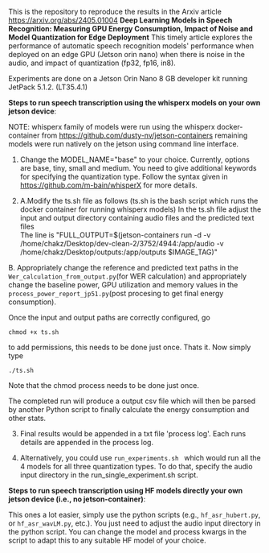 This is the repository to reproduce the results in the Arxiv article 
https://arxiv.org/abs/2405.01004
**Deep Learning Models in Speech Recognition: Measuring GPU Energy Consumption, Impact of Noise and Model Quantization for Edge Deployment**
This timely article explores the performance of automatic speech recognition models' performance when deployed on an edge GPU (Jetson orin nano) 
when there is noise in the audio, and impact of quantization (fp32, fp16, in8). 

Experiments are done on a Jetson Orin Nano 8 GB developer kit running JetPack 5.1.2. (LT35.4.1) 

**Steps to run speech transcription using the whisperx models on your own jetson device**: 

NOTE: whisperx family of models were run using the whisperx docker-container from https://github.com/dusty-nv/jetson-containers
remaining models were run natively on the jetson using command line interface. 

1. Change the MODEL_NAME="base" to your choice. Currently, options are base, tiny, small and medium. You need to give additional keywords
for specifying the quantization type. Follow the syntax given in https://github.com/m-bain/whisperX for more details.
   
2. A.Modify the ts.sh file as follows (ts.sh is the bash script which runs the docker container for running whisperx models)
In the ts.sh file adjust the input and output directory containing audio files and the predicted text files  
The line is "FULL_OUTPUT=$(jetson-containers run -d -v /home/chakz/Desktop/dev-clean-2/3752/4944:/app/audio -v /home/chakz/Desktop/outputs:/app/outputs $IMAGE_TAG)"

B. Appropriately change the reference and predicted text paths in the ```Wer_calculation_from_output.py```(for WER calculation) and appropriately change the baseline power, GPU utilization and memory values in the ```process_power_report_jp51.py```(post procesing to get final energy consumption). 

Once the input and output paths are correctly configured,  go
```
chmod +x ts.sh
```
to add permissions, this needs to be done just once. Thats it. Now simply type 
```
./ts.sh
```
Note that the chmod process needs to be done just once.

The completed run will produce a output csv file which will then be parsed by another Python script to finally calculate the energy consumption and other stats. 

3. Final results would be appended in a txt file 'process log'. Each runs details are appended in the process log.

4. Alternatively, you could use
```run_experiments.sh ```
which would run all the 4 models for all three quantization types. To do that, specify the audio input directory
   in the run_single_experiment.sh script.

**Steps to run speech transcription using HF models directly your own jetson device (i.e., no jetson-container)**:

This ones a lot easier, simply use the python scripts (e.g., ```hf_asr_hubert.py```, or ```hf_asr_wavLM.py```, etc.). You just need to adjust the audio input directory in the python script. You can change the model and process kwargs in the script to adapt this to any suitable HF model of your choice.  

